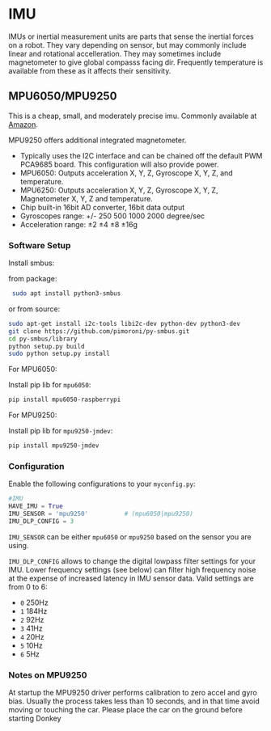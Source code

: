 # IMU

IMUs or inertial measurement units are parts that sense the inertial forces on a robot. They vary depending on sensor, but may commonly include linear and rotational accelleration. They may sometimes include magnetometer to give global compasss facing dir. Frequently temperature is available from these as it affects their sensitivity.

## MPU6050/MPU9250

This is a cheap, small, and moderately precise imu. Commonly available at [Amazon](https://www.amazon.com/s/ref=nb_sb_noss_2?url=search-alias%3Dindustrial&field-keywords=MPU6050).

MPU9250 offers additional integrated magnetometer.

* Typically uses the I2C interface and can be chained off the default PWM PCA9685 board. This configuration will also provide power.
* MPU6050: Outputs acceleration X, Y, Z, Gyroscope X, Y, Z, and temperature.
* MPU6250: Outputs acceleration X, Y, Z, Gyroscope X, Y, Z, Magnetometer X, Y, Z and temperature.
* Chip built-in 16bit AD converter, 16bit data output
* Gyroscopes range: +/- 250 500 1000 2000 degree/sec
* Acceleration range: ±2 ±4 ±8 ±16g

### Software Setup

Install smbus:

from package:

``` bash
 sudo apt install python3-smbus
```

or from source:

```bash
sudo apt-get install i2c-tools libi2c-dev python-dev python3-dev
git clone https://github.com/pimoroni/py-smbus.git
cd py-smbus/library
python setup.py build
sudo python setup.py install
```
For MPU6050: 

Install pip lib for `mpu6050`:

```bash
pip install mpu6050-raspberrypi
```

For MPU9250: 

Install pip lib for `mpu9250-jmdev`:

```bash
pip install mpu9250-jmdev
```

### Configuration
Enable the following configurations to your `myconfig.py`:

``` python
#IMU
HAVE_IMU = True
IMU_SENSOR = 'mpu9250'          # (mpu6050|mpu9250)
IMU_DLP_CONFIG = 3
```
`IMU_SENSOR` can be either `mpu6050` or `mpu9250` based on the sensor you are using.

`IMU_DLP_CONFIG` allows to change the digital lowpass filter settings for your IMU. Lower frequency settings (see below) can filter high frequency noise at the expense of increased latency in IMU sensor data.
Valid settings are from 0 to 6:

- `0` 250Hz
- `1` 184Hz
- `2` 92Hz
- `3` 41Hz
- `4` 20Hz 
- `5` 10Hz
- `6` 5Hz

### Notes on MPU9250
At startup the MPU9250 driver performs calibration to zero accel and gyro bias. Usually the process takes less than 10 seconds, and in that time avoid moving or touching the car.
Please place the car on the ground before starting Donkey 
